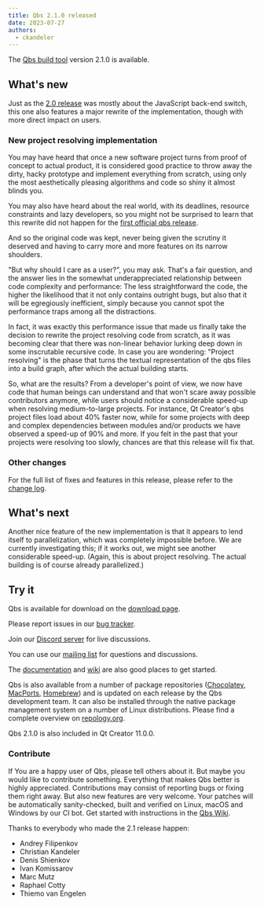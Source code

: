 ```yaml
---
title: Qbs 2.1.0 released
date: 2023-07-27
authors:
  - ckandeler
---
```


The [Qbs build tool](http://qbs.io) version 2.1.0 is available.

## What's new

<!-- more -->

Just as the [2.0 release](./release-2.0.0.md) was mostly about the JavaScript
back-end switch, this one also features a major rewrite of the implementation, though with more
direct impact on users.

### New project resolving implementation

You may have heard that once a new software project turns from proof of concept to actual product,
it is considered good practice to throw away the dirty, hacky prototype and implement everything
from scratch, using only the most aesthetically pleasing algorithms and code so shiny it almost
blinds you.

You may also have heard about the real world, with its deadlines, resource constraints and lazy
developers, so you might not be surprised to learn that this rewrite did not happen for the
[first official qbs release](https://www.qt.io/blog/2013/05/31/qbs-1-release).

And so the original code was kept, never being given the scrutiny it deserved and having to carry
more and more features on its narrow shoulders.

"But why should I care as a user?", you may ask. That's a fair question, and the answer lies in the
somewhat underappreciated relationship between code complexity and performance: The less
straightforward the code, the higher the likelihood that it not only contains outright bugs, but
also that it will be egregiously inefficient, simply because you cannot spot the performance traps
among all the distractions.

In fact, it was exactly this performance issue that made us finally take the decision to rewrite
the project resolving code from scratch, as it was becoming clear that there was non-linear
behavior lurking deep down in some inscrutable recursive code. In case you are wondering:
"Project resolving" is the phase that turns the textual representation of the qbs files into a
build graph, after which the actual building starts.

So, what are the results? From a developer's point of view, we now have code that human beings
can understand and that won't scare away possible contributors anymore, while users should notice
a considerable speed-up when resolving medium-to-large projects. For instance, Qt Creator's qbs
project files load about 40% faster now, while for some projects with deep and complex dependencies
between modules and/or products we have observed a speed-up of 90% and more. If you felt in the
past that your projects were resolving too slowly, chances are that this release will fix that.

### Other changes

For the full list of fixes and features in this release, please refer to the
[change log](https://download.qt.io/official_releases/qbs/2.1.0/changes-2.1.0.md).

## What's next
Another nice feature of the new implementation is that it appears to lend itself to
parallelization, which was completely impossible before. We are currently investigating this; if
it works out, we might see another considerable speed-up. (Again, this is about project resolving.
The actual building is of course already parallelized.)

## Try it

Qbs is available for download on the
[download page](https://download.qt.io/official_releases/qbs/2.1.0/).

Please report issues in our [bug tracker](https://bugreports.qt.io/browse/QBS/).

Join our [Discord server](https://discord.gg/zhMHvC5GNa) for live discussions.

You can use our [mailing list](https://lists.qt-project.org/mailman/listinfo/qbs) for questions
and discussions.

The [documentation](https://qbs.io/docs/index.html)
and [wiki](https://wiki.qt.io/Qbs) are also good places to get started.

Qbs is also available from a number of package repositories
([Chocolatey](https://chocolatey.org/packages/qbs),
[MacPorts](https://www.macports.org/ports.php?by=name&substr=qbs),
[Homebrew](https://formulae.brew.sh/formula/qbs)) and is updated on each
release by the Qbs development team. It can also be installed through
the native package management system on a number of Linux distributions.
Please find a complete overview on
[repology.org](https://repology.org/project/qbs/versions).

Qbs 2.1.0 is also included in Qt Creator 11.0.0.

### Contribute
If You are a happy user of Qbs, please tell others about it. But maybe you would
like to contribute something. Everything that makes Qbs better is highly
appreciated. Contributions may consist of reporting bugs or fixing them right
away. But also new features are very welcome. Your patches will be automatically
sanity-checked, built and verified on Linux, macOS and Windows by our CI bot.
Get started with instructions in the [Qbs Wiki](https://wiki.qt.io/Qbs).

Thanks to everybody who made the 2.1 release happen:

* Andrey Filipenkov
* Christian Kandeler
* Denis Shienkov
* Ivan Komissarov
* Marc Mutz
* Raphael Cotty
* Thiemo van Engelen
